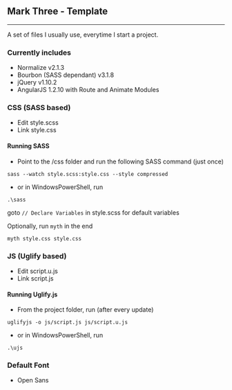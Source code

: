## Mark Three - Template
---
A set of files I usually use, everytime I start a project.

### Currently includes
- Normalize v2.1.3
- Bourbon (SASS dependant) v3.1.8
- jQuery v1.10.2
- AngularJS 1.2.10 with Route and Animate Modules

### CSS (SASS based)
- Edit style.scss
- Link style.css

#### Running SASS
- Point to the /css folder and run the following SASS command (just once)
```
sass --watch style.scss:style.css --style compressed
```

- or in WindowsPowerShell, run
```
.\sass
```

goto `// Declare Variables` in style.scss for default variables 

Optionally, run `myth` in the end
```
myth style.css style.css
```

### JS (Uglify based)
- Edit script.u.js
- Link script.js
#### Running Uglify.js

- From the project folder, run (after every update)
```
uglifyjs -o js/script.js js/script.u.js
```
- or in WindowsPowerShell, run
```
.\ujs
```


### Default Font
- Open Sans

